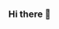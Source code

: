 ### Hi there 👋

<!--
**WeezyHS/WeezyHS** is a ✨ _special_ ✨ repository because its `README.md` (this file) appears on your GitHub profile.

Here are some ideas to get you started:

- 🔭 I’m currently working on ...
- 🌱 I’m currently learning ...
- 👯 I’m looking to collaborate on ...
- 🤔 I’m looking for help with ...
- 💬 Ask me about ...
- 📫 How to reach me: ...
- 😄 Pronouns: ...
- ⚡ Fun fact: ...

<div>
  <a href="https://github.com/WeezyHS">
  <img height="180cm" src="https://github=readme=stats.vercel.app/api?username=WeezyHS&show_icons=true&theme=dracula&include_all_commits=true&count_private=true"/>
  <img height="180cm" src="https://github=readme=stats.vercel.app/api/top-langs/?username=WeezyHS&layout=compact&langs_count=16&theme=dracula"/>
</div>
